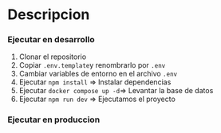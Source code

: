 # Descripcion

### Ejecutar en desarrollo
1. Clonar el repositorio
2. Copiar ```.env.template```y renombrarlo por ```.env```
3. Cambiar variables de entorno en el archivo ```.env```
4. Ejecutar ```npm install``` => Instalar dependencias
5. Ejecutar ```docker compose up -d```=> Levantar la base de datos
6. Ejecutar ```npm run dev``` => Ejecutamos el proyecto

### 

### Ejecutar en produccion
